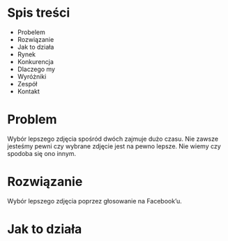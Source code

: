 
# Spis treści

* Probelem
* Rozwiązanie
* Jak to działa
* Rynek
* Konkurencja
* Dlaczego my
* Wyróżniki
* Zespół
* Kontakt

Problem
=========
Wybór lepszego zdjęcia spośród dwóch zajmuje dużo czasu. Nie zawsze jesteśmy pewni czy wybrane zdjęcie jest na pewno lepsze. Nie wiemy czy spodoba się ono innym.


Rozwiązanie
=========
Wybór lepszego zdjęcia poprzez głosowanie na Facebook’u.

Jak to działa
=========
[](https://www.facebook.com/345730422498951/photos/a.345737405831586.1073741827.345730422498951/352822641789729/?type=3&theater)

